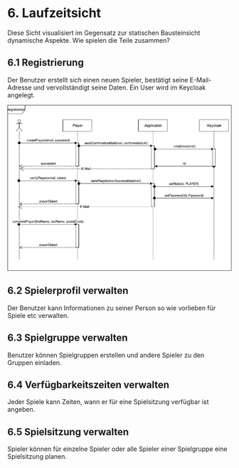# 6. Laufzeitsicht

Diese Sicht visualisiert im Gegensatz zur statischen Bausteinsicht dynamische Aspekte. Wie spielen die Teile zusammen?

## 6.1 Registrierung

Der Benutzer erstellt sich einen neuen Spieler, bestätigt seine E-Mail-Adresse und vervollständigt seine Daten. Ein User
wird im Keycloak angelegt.

![](6_1_registration.drawio.png)

## 6.2 Spielerprofil verwalten

Der Benutzer kann Informationen zu seiner Person so wie vorlieben für Spiele etc verwalten. 

## 6.3 Spielgruppe verwalten

Benutzer können Spielgruppen erstellen und andere Spieler zu den Gruppen einladen.

## 6.4 Verfügbarkeitszeiten verwalten

Jeder Spiele kann Zeiten, wann er für eine Spielsitzung verfügbar ist angeben.

## 6.5 Spielsitzung verwalten

Spieler können für einzelne Spieler oder alle Spieler einer Spielgruppe eine Spielsitzung planen.